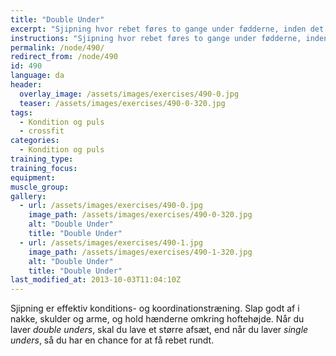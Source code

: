 ```yaml
---
title: "Double Under"
excerpt: "Sjipning hvor rebet føres to gange under fødderne, inden det rører jorden igen. "
instructions: "Sjipning hvor rebet føres to gange under fødderne, inden det rører jorden igen. "
permalink: /node/490/
redirect_from: /node/490
id: 490
language: da
header:
  overlay_image: /assets/images/exercises/490-0.jpg
  teaser: /assets/images/exercises/490-0-320.jpg
tags:
  - Kondition og puls
  - crossfit
categories:
  - Kondition og puls
training_type: 
training_focus: 
equipment:
muscle_group:
gallery:
  - url: /assets/images/exercises/490-0.jpg
    image_path: /assets/images/exercises/490-0-320.jpg
    alt: "Double Under"
    title: "Double Under"
  - url: /assets/images/exercises/490-1.jpg
    image_path: /assets/images/exercises/490-1-320.jpg
    alt: "Double Under"
    title: "Double Under"
last_modified_at: 2013-10-03T11:04:10Z
---
```


Sjipning er effektiv konditions- og koordinationstræning. Slap godt af i nakke, skulder og arme, og hold hænderne omkring hoftehøjde. Når du laver _double unders_, skal du lave et større afsæt, end når du laver _single unders_, så du har en chance for at få rebet rundt.
